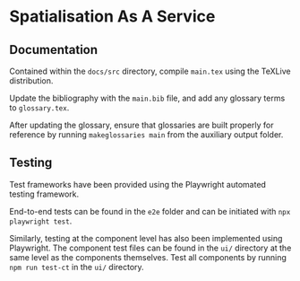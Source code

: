 # Spatialisation As A Service

## Documentation

Contained within the ```docs/src``` directory, compile ```main.tex``` using the TeXLive distribution.

Update the bibliography with the ```main.bib``` file, and add any glossary terms to ```glossary.tex```.

After updating the glossary, ensure that glossaries are built properly for reference by running ```makeglossaries main``` from the auxiliary output folder.

## Testing

Test frameworks have been provided using the Playwright automated testing framework.

End-to-end tests can be found in the ```e2e``` folder and can be initiated with ```npx playwright test```.

Similarly, testing at the component level has also been implemented using Playwright.
The component test files can be found in the ```ui/``` directory at the same level as the components themselves.
Test all components by running ```npm run test-ct``` in the ```ui/``` directory.
